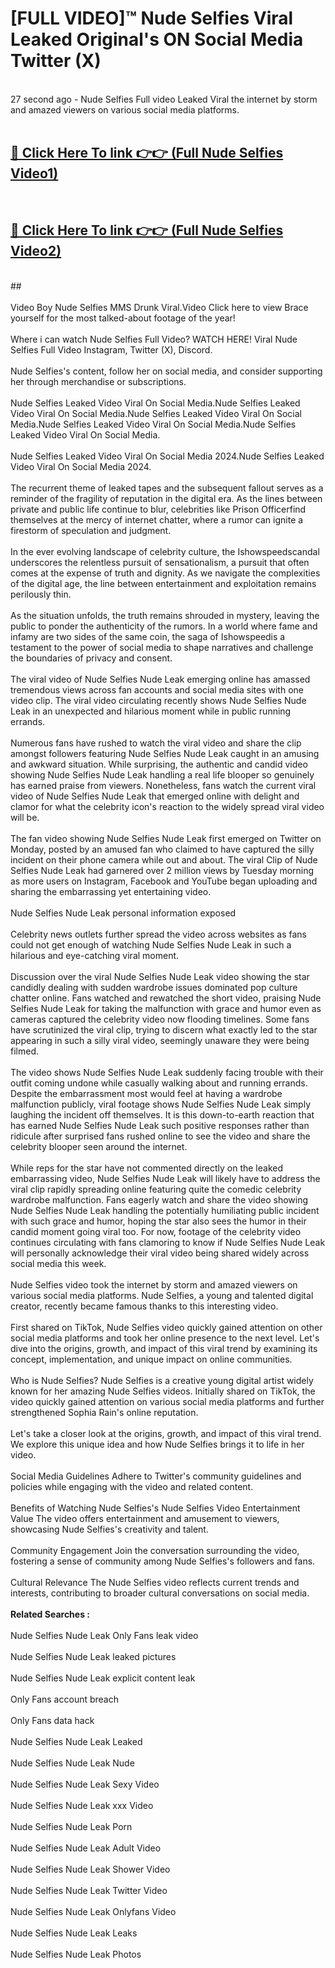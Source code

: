 # [FULL VIDEO]™ Nude Selfies Viral Leaked Original's ON Social Media Twitter (X) <br>
<br>
27 second ago - Nude Selfies Full video Leaked Viral the internet by storm and amazed viewers on various social media platforms.<br>

 <br>

##  <a href="https://play.123hd.live?title=Full Nude_Selfies&ref=git">🔴 Click Here To link 👉👉 (Full Nude Selfies Video1)</a><br>
  <br>

##  <a href="https://play.123hd.live?title=Full Nude_Selfies&ref=git">🔴 Click Here To link 👉👉 (Full Nude Selfies Video2)</a><br>
  <br>
  ##


  <br>

  <br>
Video Boy Nude Selfies MMS Drunk Viral.Video Click here to view Brace yourself for the most talked-about footage of the year!
<br><br>
Where i can watch Nude Selfies Full Video? WATCH HERE! Viral Nude Selfies Full Video Instagram, Twitter (X), Discord.
<br><br>
Nude Selfies's content, follow her on social media, and consider supporting her through merchandise or subscriptions.
<br><br>
Nude Selfies Leaked Video Viral On Social Media.Nude Selfies Leaked Video Viral On Social Media.Nude Selfies Leaked Video Viral On Social Media.Nude Selfies Leaked Video Viral On Social Media.Nude Selfies Leaked Video Viral On Social Media.
<br><br>
Nude Selfies Leaked Video Viral On Social Media 2024.Nude Selfies Leaked Video Viral On Social Media 2024.
<br><br>
The recurrent theme of leaked tapes and the subsequent fallout serves as a reminder of the fragility of reputation in the digital era. As the lines between private and public life continue to blur, celebrities like Prison Officerfind themselves at the mercy of internet chatter, where a rumor can ignite a firestorm of speculation and judgment.
<br><br>
In the ever evolving landscape of celebrity culture, the Ishowspeedscandal underscores the relentless pursuit of sensationalism, a pursuit that often comes at the expense of truth and dignity. As we navigate the complexities of the digital age, the line between entertainment and exploitation remains perilously thin.
<br><br>
As the situation unfolds, the truth remains shrouded in mystery, leaving the public to ponder the authenticity of the rumors. In a world where fame and infamy are two sides of the same coin, the saga of Ishowspeedis a testament to the power of social media to shape narratives and challenge the boundaries of privacy and consent.
<br><br>
The viral video of Nude Selfies Nude Leak emerging online has amassed tremendous views across fan accounts and social media sites with one video clip. The viral video circulating recently shows Nude Selfies Nude Leak in an unexpected and hilarious moment while in public running errands.
<br><br>
Numerous fans have rushed to watch the viral video and share the clip amongst followers featuring Nude Selfies Nude Leak caught in an amusing and awkward situation. While surprising, the authentic and candid video showing Nude Selfies Nude Leak handling a real life blooper so genuinely has earned praise from viewers. Nonetheless, fans watch the current viral video of Nude Selfies Nude Leak that emerged online with delight and clamor for what the celebrity icon's reaction to the widely spread viral video will be.
<br><br>
The fan video showing Nude Selfies Nude Leak first emerged on Twitter on Monday, posted by an amused fan who claimed to have captured the silly incident on their phone camera while out and about. The viral Clip of Nude Selfies Nude Leak had garnered over 2 million views by Tuesday morning as more users on Instagram, Facebook and YouTube began uploading and sharing the embarrassing yet entertaining video.
<br><br>
Nude Selfies Nude Leak personal information exposed
<br><br>
Celebrity news outlets further spread the video across websites as fans could not get enough of watching Nude Selfies Nude Leak in such a hilarious and eye-catching viral moment.
<br><br>
Discussion over the viral Nude Selfies Nude Leak video showing the star candidly dealing with sudden wardrobe issues dominated pop culture chatter online. Fans watched and rewatched the short video, praising Nude Selfies Nude Leak for taking the malfunction with grace and humor even as cameras captured the celebrity video now flooding timelines. Some fans have scrutinized the viral clip, trying to discern what exactly led to the star appearing in such a silly viral video, seemingly unaware they were being filmed.
<br><br>
The video shows Nude Selfies Nude Leak suddenly facing trouble with their outfit coming undone while casually walking about and running errands. Despite the embarrassment most would feel at having a wardrobe malfunction publicly, viral footage shows Nude Selfies Nude Leak simply laughing the incident off themselves. It is this down-to-earth reaction that has earned Nude Selfies Nude Leak such positive responses rather than ridicule after surprised fans rushed online to see the video and share the celebrity blooper seen around the internet.
<br><br>
While reps for the star have not commented directly on the leaked embarrassing video, Nude Selfies Nude Leak will likely have to address the viral clip rapidly spreading online featuring quite the comedic celebrity wardrobe malfunction. Fans eagerly watch and share the video showing Nude Selfies Nude Leak handling the potentially humiliating public incident with such grace and humor, hoping the star also sees the humor in their candid moment going viral too. For now, footage of the celebrity video continues circulating with fans clamoring to know if Nude Selfies Nude Leak will personally acknowledge their viral video being shared widely across social media this week.
<br><br>
Nude Selfies video took the internet by storm and amazed viewers on various social media platforms. Nude Selfies, a young and talented digital creator, recently became famous thanks to this interesting video.
<br><br>
First shared on TikTok, Nude Selfies video quickly gained attention on other social media platforms and took her online presence to the next level. Let's dive into the origins, growth, and impact of this viral trend by examining its concept, implementation, and unique impact on online communities.
<br><br>
Who is Nude Selfies? Nude Selfies is a creative young digital artist widely known for her amazing Nude Selfies videos. Initially shared on TikTok, the video quickly gained attention on various social media platforms and further strengthened Sophia Rain's online reputation.
<br><br>
Let's take a closer look at the origins, growth, and impact of this viral trend. We explore this unique idea and how Nude Selfies brings it to life in her video.
<br><br>
Social Media Guidelines Adhere to Twitter's community guidelines and policies while engaging with the video and related content.
<br><br>
Benefits of Watching Nude Selfies's Nude Selfies Video Entertainment Value The video offers entertainment and amusement to viewers, showcasing Nude Selfies's creativity and talent.
<br><br>
Community Engagement Join the conversation surrounding the video, fostering a sense of community among Nude Selfies's followers and fans.
<br><br>
Cultural Relevance The Nude Selfies video reflects current trends and interests, contributing to broader cultural conversations on social media.
<br><br>
<strong>Related Searches :</strong>
<br><br>
Nude Selfies Nude Leak Only Fans leak video
<br><br>
Nude Selfies Nude Leak leaked pictures
<br><br>
Nude Selfies Nude Leak explicit content leak
<br><br>
Only Fans account breach
<br><br>
Only Fans data hack
<br><br>
Nude Selfies Nude Leak Leaked
<br><br>
Nude Selfies Nude Leak Nude
<br><br>
Nude Selfies Nude Leak Sexy Video
<br><br>
Nude Selfies Nude Leak xxx Video
<br><br>
Nude Selfies Nude Leak Porn
<br><br>
Nude Selfies Nude Leak Adult Video
<br><br>
Nude Selfies Nude Leak Shower Video
<br><br>
Nude Selfies Nude Leak Twitter Video
<br><br>
Nude Selfies Nude Leak Onlyfans Video
<br><br>
Nude Selfies Nude Leak Leaks
<br><br>
Nude Selfies Nude Leak Photos